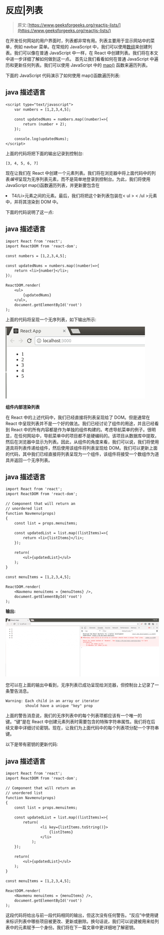 # 反应|列表

> 原文:[https://www.geeksforgeeks.org/reactjs-lists/](https://www.geeksforgeeks.org/reactjs-lists/)

在开发任何网站的用户界面时，列表都非常有用。列表主要用于显示网站中的菜单，例如 navbar 菜单。在常规的 JavaScript 中，我们可以使用[数组](https://www.geeksforgeeks.org/arrays-in-javascript/)来创建列表。我们可以像在普通 JavaScript 中一样，在 React 中创建列表。我们将在本文中进一步详细了解如何做到这一点。
首先让我们看看如何在普通 JavaScript 中遍历和更新任何列表。我们可以使用 JavaScript 中的 [map()](https://developer.mozilla.org/en-US/docs/Web/JavaScript/Reference/Global_Objects/Array/map) 函数来遍历列表。

下面的 JavaScript 代码演示了如何使用 map()函数遍历列表:

## java 描述语言

```
<script type="text/javascript">
    var numbers = [1,2,3,4,5];

    const updatedNums = numbers.map((number)=>{
        return (number + 2);
    });

    console.log(updatedNums);
</script>
```

上面的代码将把下面的输出记录到控制台:

```
[3, 4, 5, 6, 7]
```

现在让我们在 React 中创建一个元素列表。我们将在浏览器中将上面代码中的列表*编号*呈现为无序列表元素，而不是简单地登录到控制台。为此，我们将使用 JavaScript map()函数遍历列表，并更新要包含在<Li>T4/Li>元素之间的元素。最后，我们将把这个新列表包装在< ul > < /ul >元素中，并将其渲染到 DOM 中。

下面的代码说明了这一点:

## java 描述语言

```
import React from 'react';
import ReactDOM from 'react-dom';

const numbers = [1,2,3,4,5];

const updatedNums = numbers.map((number)=>{
    return <li>{number}</li>;
});

ReactDOM.render(
    <ul>
        {updatedNums}
    </ul>, 
    document.getElementById('root')
);
```

上面的代码将呈现一个无序列表，如下输出所示:

![](img/0bb5927299f7cb691ddb6d0655d17055.png)

**组件内部渲染列表**

在 React 中的上述代码中，我们已经直接将列表呈现给了 DOM。但是通常在 React 中呈现列表并不是一个好的做法。我们已经讨论了组件的用途，并且已经看到 React 中的所有内容都是作为单独的组件构建的。考虑导航菜单的例子。很明显，在任何网站中，导航菜单中的项目都不是硬编码的。该项目从数据库中提取，然后在浏览器中显示为列表。因此，从组件的角度来看，我们可以说，我们将使用道具将列表传递给组件，然后使用该组件将列表呈现给 DOM。我们可以更新上面的代码，其中我们已经直接将列表呈现为一个组件，该组件将接受一个数组作为道具并返回一个无序列表。

## java 描述语言

```
import React from 'react';
import ReactDOM from 'react-dom';

// Component that will return an
// unordered list
function Navmenu(props)
{
    const list = props.menuitems;

    const updatedList = list.map((listItems)=>{
        return <li>{listItems}</li>;
    });

    return(
        <ul>{updatedList}</ul>
    );
}

const menuItems = [1,2,3,4,5];

ReactDOM.render(
    <Navmenu menuitems = {menuItems} />, 
    document.getElementById('root')
);
```

**输出:**

![](img/fed5eeccb66d0b2ee763d6f4dfbb54d3.png)

您可以在上面的输出中看到，无序列表已成功呈现给浏览器，但控制台上记录了一条警告消息。

```
Warning: Each child in an array or iterator
         should have a unique "key" prop
```

上面的警告消息说，我们的无序列表中的每个列表项都应该有一个唯一的键。“键”是在 React 中创建元素列表时需要包含的特殊字符串属性。我们将在后续文章中详细讨论密钥。现在，让我们为上面代码中的每个列表项分配一个字符串键。

以下是带有密钥的更新代码:

## java 描述语言

```
import React from 'react';
import ReactDOM from 'react-dom';

// Component that will return an
// unordered list
function Navmenu(props)
{
    const list = props.menuitems;

    const updatedList = list.map((listItems)=>{
        return(
                <li key={listItems.toString()}>
                    {listItems}
                </li>
            ); 
    });

    return(
        <ul>{updatedList}</ul>
    );
}

const menuItems = [1,2,3,4,5];

ReactDOM.render(
    <Navmenu menuitems = {menuItems} />, 
    document.getElementById('root')
);
```

这段代码将给出与前一段代码相同的输出，但这次没有任何警告。“反应”中使用键来标识列表中哪些项目被更改、更新或删除。换句话说，我们可以说键被用来给列表中的元素赋予一个身份。我们将在下一篇文章中更详细地了解密钥。